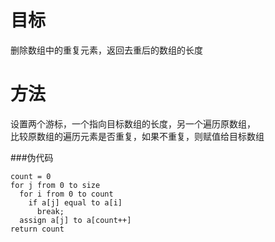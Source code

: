 # 目标
删除数组中的重复元素，返回去重后的数组的长度

# 方法
设置两个游标，一个指向目标数组的长度，另一个遍历原数组，  
比较原数组的遍历元素是否重复，如果不重复，则赋值给目标数组

###伪代码
```
count = 0  
for j from 0 to size  
  for i from 0 to count  
    if a[j] equal to a[i]  
      break;  
  assign a[j] to a[count++]  
return count
```

